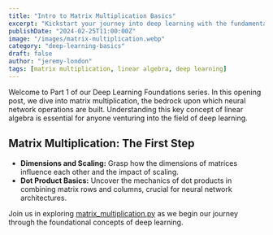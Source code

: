 ```yaml
---
title: "Intro to Matrix Multiplication Basics"
excerpt: "Kickstart your journey into deep learning with the fundamental concept of matrix multiplication, a crucial operation behind the scenes of neural network computations."
publishDate: "2024-02-25T11:00:00Z"
image: "/images/matrix-multiplication.webp"
category: "deep-learning-basics"
draft: false
author: "jeremy-london"
tags: [matrix multiplication, linear algebra, deep learning]
---
```


Welcome to Part 1 of our Deep Learning Foundations series. In this opening post, we dive into matrix multiplication, the bedrock upon which neural network operations are built. Understanding this key concept of linear algebra is essential for anyone venturing into the field of deep learning.

## Matrix Multiplication: The First Step

- **Dimensions and Scaling:** Grasp how the dimensions of matrices influence each other and the impact of scaling.
- **Dot Product Basics:** Uncover the mechanics of dot products in combining matrix rows and columns, crucial for neural network architectures.

Join us in exploring [matrix_multiplication.py](./matrix_multiplication.py) as we begin our journey through the foundational concepts of deep learning.
